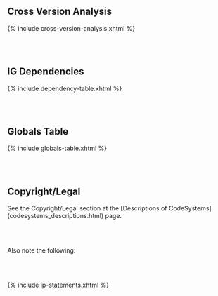 
## Cross Version Analysis

{% include cross-version-analysis.xhtml %}

<br>
<br>

## IG Dependencies

{% include dependency-table.xhtml %}

<br>
<br>

## Globals Table

{% include globals-table.xhtml %}

<br>
<br>

## Copyright/Legal

<p>See the Copyright/Legal section at the [Descriptions of CodeSystems](codesystems_descriptions.html) page.</p>
<br>
<br>
<p>Also note the following: </p>
<br>
<br>

{% include ip-statements.xhtml %}


